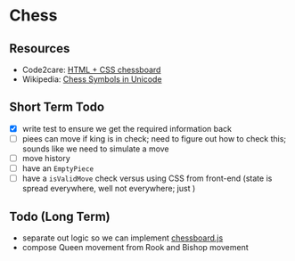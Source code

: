 # Chess

## Resources

- Code2care: [HTML + CSS chessboard](http://code2care.org/pages/chessboard-with-pieces-using-pure-html-and-css/)
- Wikipedia: [Chess Symbols in Unicode](https://en.wikipedia.org/wiki/Chess_symbols_in_Unicode)

## Short Term Todo

- [x] write test to ensure we get the required information back
- [ ] piees can move if king is in check; need to figure out how to check this; sounds like we need to simulate a move
- [ ] move history
- [ ] have an `EmptyPiece`
- [ ] have a `isValidMove` check versus using CSS from front-end (state is spread everywhere, well not everywhere; just )

## Todo (Long Term)

- separate out logic so we can implement [chessboard.js](https://chessboardjs.com/)
- compose Queen movement from Rook and Bishop movement
